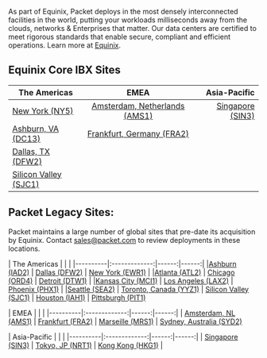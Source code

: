 <!-- <meta>
{
   "title":"Data Centers",
    "description":"Locations, certifications, & speed tests for our global data centers.",
    "tag":["datacenters", "locations", "facilities"],
    "seo-title": "Bare Metal Cloud Data Centers -- Packet Developer Docs",
    "seo-description": "Locations, certifications, & speed tests for our global datacenters.",
    "og-title": "Data Centers",
    "og-description": "Locations, certifications, & speed tests for our global data centers."
}
</meta> -->

As part of Equinix, Packet deploys in the most densely interconnected facilities in the world, putting your workloads milliseconds away from the clouds, networks & Enterprises that matter. Our data centers are certified to meet rigorous standards that enable secure, compliant and efficient operations. Learn more at [Equinix](https://www.equinix.com/data-centers/design/standards-compliance/). 

## Equinix Core IBX Sites

| The Americas   |      EMEA      |  Asia-Pacific |
|----------|:-------------:|------:|
|[New York (NY5)](https://www.packet.com/cloud/locations/new-york/)  |  [Amsterdam, Netherlands (AMS1)](https://www.packet.com/cloud/locations/amsterdam/) | [Singapore (SIN3)](https://www.packet.com/cloud/locations/singapore/) |
|[Ashburn, VA (DC13)](https://www.packet.com/cloud/locations/ashburn/) |    [Frankfurt, Germany (FRA2)](https://www.packet.com/cloud/locations/frankfurt/)   |    |
|[Dallas, TX (DFW2)](https://www.packet.com/cloud/locations/dallas/)  |  |     |
|[Silicon Valley (SJC1)](https://www.packet.com/cloud/locations/silicon-valley/) | | |



## Packet Legacy Sites:

Packet maintains a large number of global sites that pre-date its acquisition by Equinix.
Contact sales@packet.com to review deployments in these locations.
<br>


| The Americas   |           |   |
|----------|:-------------:|------:|------:|
|[Ashburn (IAD2)](https://www.packet.com/cloud/locations/ashburn/)  |  [Dallas (DFW2)](https://www.packet.com/cloud/locations/dallas/) | [New York (EWR1)](https://www.packet.com/cloud/locations/new-york-metro/)  | 
|[Atlanta (ATL2)](https://www.packet.com/cloud/locations/atlanta/) |    [Chicago (ORD4)](https://www.packet.com/cloud/locations/chicago/)   |  [Detroit (DTW1)](https://www.packet.com/cloud/locations/detriot/)  |
|[Kansas City (MCI1)](https://www.packet.com/cloud/locations/kansas-city/)  | [Los Angeles (LAX2)](https://www.packet.com/cloud/locations/los-angeles/) | [Phoenix (PHX1)](https://www.packet.com/cloud/locations/phoenix/)    |
|[Seattle (SEA2)](https://www.packet.com/cloud/locations/seattle/) | [Toronto, Canada (YYZ1)](https://www.packet.com/cloud/locations/toronto/) | [Silicon Valley (SJC1)](https://www.packet.com/cloud/locations/silicon-valley/) 
| [Houston (IAH1)](https://www.packet.com/cloud/locations/houston/) | [Pittsburgh (PIT1)](https://www.packet.com/cloud/locations/phoenix/)
<br>


| EMEA   |                 |   |
|----------|:-------------:|------:|------:|
| [Amsterdam, NL (AMS1)](https://www.packet.com/cloud/locations/amsterdam/) | [Frankfurt (FRA2)](https://www.packet.com/cloud/locations/frankfurt/) | [Marseille (MRS1)](https://www.packet.com/cloud/locations/marseille/)
| [Sydney, Australia (SYD2)](https://www.packet.com/cloud/locations/sydney/) 
<br>


| Asia-Pacific   |                 |   |
|----------|:-------------:|------:|------:|
| [Singapore (SIN3)](https://www.packet.com/cloud/locations/singapore/) | [Tokyo, JP (NRT1)](https://www.packet.com/cloud/locations/tokyo/) | [Kong Kong (HKG1)](https://www.packet.com/cloud/locations/hong-kong/) 
| 